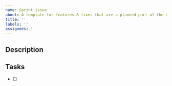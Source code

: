 ```yaml
---
name: Sprint issue
about: A template for features & fixes that are a planned part of the digidem team's sprint
title: ''
labels: ''
assignees: ''
---
```


## Description

## Tasks

- [ ]

